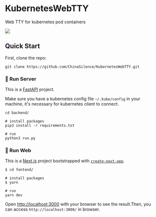 # KubernetesWebTTY

Web TTY for kubernetes pod containers

![](https://user-images.githubusercontent.com/12091906/147048292-c9235028-0d1c-45e5-9120-594932c048a7.gif)

## Quick Start

First, clone the repo:

```
git clone https://github.com/ChinaSilence/KubernetesWebTTY.git
```

### 🚀 Run Server

This is a [FastAPI](https://github.com/tiangolo/fastapi) project.

Make sure you have a kubernetes config file `~/.kube/config` in your machine, it's necessary for kubernetes client to connect.

```shell
cd backend/

# install packages
pip3 install -r requirements.txt

# run
python3 run.py
```

### 🚀 Run Web

This is a [Next.js](https://nextjs.org/) project bootstrapped with [`create-next-app`](https://github.com/vercel/next.js/tree/canary/packages/create-next-app).

```shell
$ cd fontend/

# install packages
$ yarn

# run
yarn dev
```

Open [http://localhost:3000](http://localhost:3000) with your browser to see the result.Then, you can access `http://localhost:3000/` in browser.
